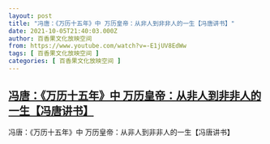 ```yaml
---
layout: post
title: "冯唐：《万历十五年》中 万历皇帝：从非人到非非人的一生【冯唐讲书】"
date: 2021-10-05T21:40:03.000Z
author: 百香果文化放映空间
from: https://www.youtube.com/watch?v=-E1jUV8EdWw
tags: [ 百香果文化放映空间 ]
categories: [ 百香果文化放映空间 ]
---
```

<!--1633470003000-->
[冯唐：《万历十五年》中 万历皇帝：从非人到非非人的一生【冯唐讲书】](https://www.youtube.com/watch?v=-E1jUV8EdWw)
------

<div>
冯唐：《万历十五年》中 万历皇帝：从非人到非非人的一生【冯唐讲书】
</div>
